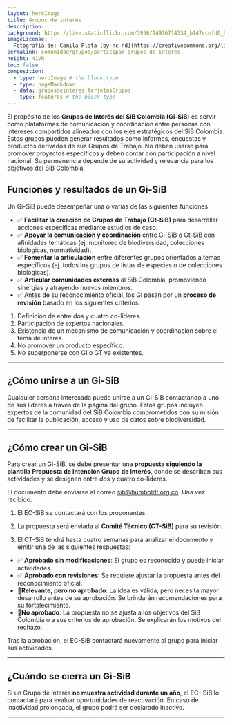 ```yaml
---
layout: heroImage
title: Grupos de interés
description: 
background: https://live.staticflickr.com/3936/14976714334_b147ccefd0_h.jpg
imageLicense: |
  Fotografía de: Camila Plata [by-nc-nd](https://creativecommons.org/licenses/by-nc-nd/2.0/)  vía [Flickr](https://www.flickr.com/photos/camisilver/14976714334/) 
permalink: comunidad/grupos/participar-grupos-de-interes
height: 41vh
toc: false
composition:
  - type: heroImage # the block type
  - type: pageMarkdown
  - data: gruposdeinteres.tarjetasGrupos
    type: features # the block type
---
```




El propósito de los **Grupos de Interés del SiB Colombia (Gi-SiB**) es servir como plataformas de comunicación y coordinación entre personas con intereses compartidos alineados con los ejes estratégicos del SiB Colombia. Estos grupos pueden generar resultados como informes, encuestas y productos derivados de sus Grupos de Trabajo. No deben usarse para promover proyectos específicos y deben contar con participación a nivel nacional. Su permanencia depende de su actividad y relevancia para los objetivos del SiB Colombia.

## Funciones y resultados de un Gi-SiB

Un Gi-SiB puede desempeñar una o varias de las siguientes funciones:

* ✅ **Facilitar la creación de Grupos de Trabajo (Gt-SiB)** para desarrollar acciones específicas mediante estudios de caso.
* ✅ **Apoyar la comunicación y coordinación** entre Gi-SiB o Gt-SiB con afinidades temáticas (ej. monitoreo de biodiversidad, colecciones biológicas, normatividad).
* ✅ **Fomentar la articulación** entre diferentes grupos orientados a temas específicos (ej. todos los grupos de listas de especies o de colecciones biológicas).
* ✅ **Articular comunidades externas** al SiB Colombia, promoviendo sinergias y atrayendo nuevos miembros.
* ✅ Antes de su reconocimiento oficial, los GI pasan por un **proceso de revisión** basado en los siguientes criterios:
1. Definición de entre dos y cuatro co-líderes.
2. Participación de expertos nacionales.
3. Existencia de un mecanismo de comunicación y coordinación sobre el tema de interés.
4. No promover un producto específico.
5. No superponerse con GI o GT ya existentes.

___

## ¿Cómo unirse a un Gi-SiB

Cualquier persona interesada puede unirse a un Gi-SiB contactando a uno de sus líderes a través de la página del grupo. Estos grupos incluyen expertos de la comunidad del SiB Colombia comprometidos con su misión de facilitar la publicación, acceso y uso de datos sobre biodiversidad.

___

## ¿Cómo crear un Gi-SiB

Para crear un Gi-SiB, se debe presentar una **propuesta siguiendo la plantilla Propuesta de Intención Grupo de interés**, donde se describan sus actividades y se designen entre dos y cuatro co-líderes.

El documento debe enviarse al correo sib@humboldt.org.co. Una vez recibido:

1. El EC-SiB se contactará con los proponentes.

2. La propuesta será enviada al **Comité Técnico (CT-SiB)** para su revisión.

3. El CT-SiB tendrá hasta cuatro semanas para analizar el documento y emitir una de las siguientes respuestas:

* ✅ **Aprobado sin modificaciones**: El grupo es reconocido y puede iniciar actividades.
* ✅ **Aprobado con revisiones**: Se requiere ajustar la propuesta antes del reconocimiento oficial.
* 🔹**Relevante, pero no aprobado**: La idea es válida, pero necesita mayor desarrollo antes de su aprobación. Se brindarán recomendaciones para su fortalecimiento.
* 🔹**No aprobado**: La propuesta no se ajusta a los objetivos del SiB Colombia o a sus criterios de aprobación. Se explicarán los motivos del rechazo.

Tras la aprobación, el EC-SiB contactará nuevamente al grupo para iniciar sus actividades.

___

## ¿Cuándo se cierra un Gi-SiB

Si un Grupo de interés **no muestra actividad durante un año**, el EC- SiB lo contactará para evaluar oportunidades de reactivación. En caso de inactividad prolongada, el grupo podrá ser declarado inactivo.

___
